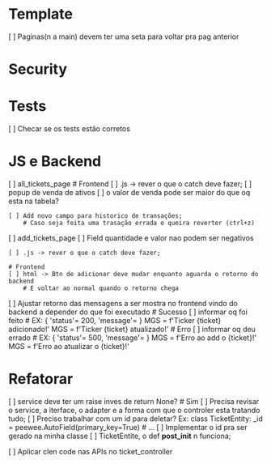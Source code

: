 # Template
[ ] Paginas(n a main) devem ter uma seta para voltar pra pag anterior

# Security

# Tests
[ ] Checar se os tests estão corretos

# JS e Backend
[ ] all_tickets_page
    # Frontend
    [ ] .js -> rever o que o catch deve fazer;
    [ ] popup de venda de ativos
        [ ] o valor de venda pode ser maior do que oq esta na tabela? 
    
    [ ] Add novo campo para historico de transações;
        # Caso seja feita uma trasação errada e queira reverter (ctrl+z)

[ ] add_tickets_page
    [ ] Field quantidade e valor nao podem ser negativos

    [ ] .js -> rever o que o catch deve fazer;

    # Frontend
    [ ] html -> Btn de adicionar deve mudar enquanto aguarda o retorno do backend
        # E voltar ao normal quando o retorno chega

[ ] Ajustar retorno das mensagens a ser mostra no frontend vindo do backend a depender do que foi executado
    # Sucesso
        [ ] informar oq foi feito
            # EX: { 'status'= 200, 'message'=<MGS> }
            MGS = f'Ticker {ticket} adicionado!'
            MGS = f'Ticker {ticket} atualizado!'
    # Erro
        [ ] informar oq deu errado
            # EX: { 'status'= 500, 'message'=<MGS> }
            MGS = f'Erro ao add o {ticket}!'
            MGS = f'Erro ao atualizar o {ticket}!'

# Refatorar
[ ] service deve ter um raise inves de return None? 
    # Sim
    [ ] Precisa revisar o service, a iterface, o adapter e a forma com que o controler esta tratando tudo;
[ ] Preciso trabalhar com um id para deletar?
    Ex:
        class TicketEntity:
            _id = peewee.AutoField(primary_key=True)
            # ...
[ ] Implementar o id pra ser gerado na minha classe
[ ] TicketEntite, o def __post_init__ n funciona;

[ ] Aplicar clen code nas APIs no ticket_controller